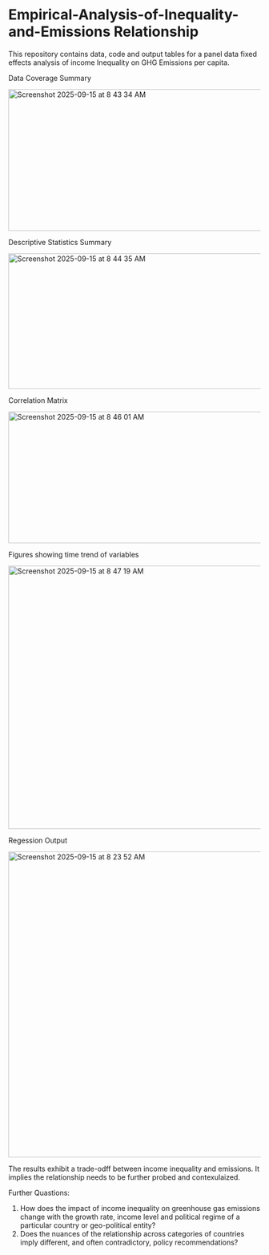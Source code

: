 # Empirical-Analysis-of-Inequality-and-Emissions Relationship

This repository contains data, code and output tables for a panel data fixed effects analysis of income Inequality on GHG Emissions per capita. 


Data Coverage Summary

<img width="652" height="283" alt="Screenshot 2025-09-15 at 8 43 34 AM" src="https://github.com/user-attachments/assets/d9592343-4485-4582-8cb3-136274e3d9b4" />




Descriptive Statistics Summary


<img width="658" height="271" alt="Screenshot 2025-09-15 at 8 44 35 AM" src="https://github.com/user-attachments/assets/3b4dbfb3-aea4-4f33-80de-7b40716b9747" />




Correlation Matrix

<img width="624" height="263" alt="Screenshot 2025-09-15 at 8 46 01 AM" src="https://github.com/user-attachments/assets/ecaec03e-af31-4793-8f9f-288cb1f09964" />




Figures showing time trend of variables

<img width="661" height="526" alt="Screenshot 2025-09-15 at 8 47 19 AM" src="https://github.com/user-attachments/assets/9225da83-5ae6-472c-bb49-1e1000dc9e1a" />




Regession Output  


  
<img width="692" height="611" alt="Screenshot 2025-09-15 at 8 23 52 AM" src="https://github.com/user-attachments/assets/79af6772-c3e2-477b-b7ce-225ef9ebdd3f" />


The results exhibit a trade-odff between income inequality and emissions. It implies the relationship needs to be further probed and contexulaized. 


Further Quastions:
1. How does the impact of income inequality on greenhouse gas emissions change with the growth rate, income level and political regime of a particular country or geo-political entity? 
2. Does the nuances of the relationship across categories of countries imply different, and often contradictory, policy recommendations? 
